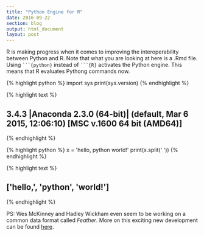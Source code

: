 ```yaml
---
title: "Python Engine for R"
date: 2016-09-22
section: blog
output: html_document
layout: post
---
```


R is making progress when it comes to improving the interoperability between Python and R. Note that what you are looking at here is a .Rmd file. Using ```` ```{python} ```` instead of ```` ```{R} ```` activates the Python engine. This means that R evaluates Pythong commands now.





{% highlight python %}
import sys
print(sys.version)
{% endhighlight %}




{% highlight text %}
## 3.4.3 |Anaconda 2.3.0 (64-bit)| (default, Mar  6 2015, 12:06:10) [MSC v.1600 64 bit (AMD64)]
{% endhighlight %}


{% highlight python %}
x = 'hello, python world!'
print(x.split(' '))
{% endhighlight %}




{% highlight text %}
## ['hello,', 'python', 'world!']
{% endhighlight %}

PS: Wes McKinney and Hadley Wickham even seem to be working on a common data format called *Feather*. More on this exciting new development can be found [here](https://blog.rstudio.org/2016/03/29/feather/). 
